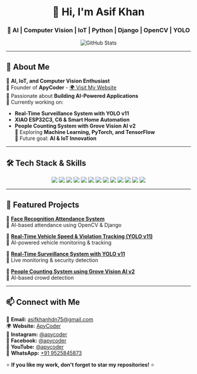<h1 align="center">👋 Hi, I'm Asif Khan</h1>
<h3 align="center">🚀 AI | Computer Vision | IoT | Python | Django | OpenCV | YOLO</h3>

<p align="center">
  <img src="https://github-readme-stats.vercel.app/api?username=ApyCoder1&show_icons=true&theme=tokyonight" alt="GitHub Stats" />
</p>

---

## 🚀 About Me  
🔹 **AI, IoT, and Computer Vision Enthusiast**  
🔹 Founder of **ApyCoder** - [🌍 Visit My Website](https://apycoder.com)  
🔹 Passionate about **Building AI-Powered Applications**  
🔹 Currently working on:  
   - **Real-Time Surveillance System with YOLO v11**  
   - **XIAO ESP32C3, C6 & Smart Home Automation**  
   - **People Counting System with Grove Vision AI v2**  
🔹 Exploring **Machine Learning, PyTorch, and TensorFlow**  
🔹 Future goal: **AI & IoT Innovation**  

---

## 🛠️ Tech Stack & Skills  

<p align="center">
  <a href="#"><img src="https://img.shields.io/badge/Python-3776AB?style=for-the-badge&logo=python&logoColor=white"></a>
  <a href="#"><img src="https://img.shields.io/badge/Django-092E20?style=for-the-badge&logo=django&logoColor=white"></a>
  <a href="#"><img src="https://img.shields.io/badge/Flask-000000?style=for-the-badge&logo=flask&logoColor=white"></a>
  <a href="#"><img src="https://img.shields.io/badge/OpenCV-5C3EE8?style=for-the-badge&logo=opencv&logoColor=white"></a>
  <a href="#"><img src="https://img.shields.io/badge/YOLO-00FFFF?style=for-the-badge&logo=yolo&logoColor=black"></a>
  <a href="#"><img src="https://img.shields.io/badge/TensorFlow-FF6F00?style=for-the-badge&logo=tensorflow&logoColor=white"></a>
  <a href="#"><img src="https://img.shields.io/badge/PyTorch-EE4C2C?style=for-the-badge&logo=pytorch&logoColor=white"></a>
  <a href="#"><img src="https://img.shields.io/badge/ESP32-007ACC?style=for-the-badge&logo=esp32&logoColor=white"></a>
  <a href="#"><img src="https://img.shields.io/badge/MQTT-660066?style=for-the-badge&logo=mqtt&logoColor=white"></a>
  <a href="#"><img src="https://img.shields.io/badge/Arduino-00979D?style=for-the-badge&logo=arduino&logoColor=white"></a>
  <a href="#"><img src="https://img.shields.io/badge/Linux-FCC624?style=for-the-badge&logo=linux&logoColor=black"></a>
  <a href="#"><img src="https://img.shields.io/badge/Raspberry%20Pi-C51A4A?style=for-the-badge&logo=raspberrypi&logoColor=white"></a>
  <a href="#"><img src="https://img.shields.io/badge/GitHub-181717?style=for-the-badge&logo=github&logoColor=white"></a>
</p>

---

## 🌟 Featured Projects  

📌 [**Face Recognition Attendance System**](https://github.com/asifkhan-hub/Face_recognition_based_attendance_system)  
🔹 AI-based attendance using OpenCV & Django  

📌 [**Real-Time Vehicle Speed & Violation Tracking (YOLO v11)**](https://github.com/asifkhan-hub/Real-Time-Vehicle-Speed-and-violation-tracking-with-Yolov11-Django)  
🔹 AI-powered vehicle monitoring & tracking  

📌 [**Real-Time Surveillance System with YOLO v11**](https://github.com/asifkhan-hub/)  
🔹 Live monitoring & security detection  

📌 [**People Counting System using Grove Vision AI v2**](https://github.com/asifkhan-hub/)  
🔹 AI-based crowd detection  

---

## 📫 Connect with Me  

📩 **Email:** [asifkhanhdn75@gmail.com](mailto:asifkhanhdn75@gmail.com)  
🌍 **Website:** [ApyCoder](https://apycoder.com)  
📸 **Instagram:** [@apycoder](https://www.instagram.com/apycoder_)  
📘 **Facebook:** [@apycoder](https://www.facebook.com/apycoder)  
🎥 **YouTube:** [@apycoder](https://www.youtube.com/@apycoder)  
📱 **WhatsApp:** [+91 9525845873](https://wa.me/919525845873)  

⭐ **If you like my work, don't forget to star my repositories!** ⭐  
